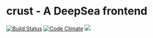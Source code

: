 # crust - A DeepSea frontend
[![Build Status](https://travis-ci.org/rjd15372/crust.svg?branch=master)](https://travis-ci.org/rjd15372/crust)
[![Code Climate](https://codeclimate.com/github/rjd15372/crust/badges/gpa.svg)](https://codeclimate.com/github/rjd15372/crust)
<a href="https://codeclimate.com/github/rjd15372/crust/coverage"><img src="https://codeclimate.com/github/rjd15372/crust/badges/coverage.svg" /></a>
